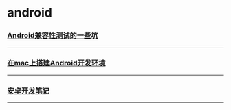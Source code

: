 android
=======

### [Android兼容性测试的一些坑](compatible-hole)

---

### [在mac上搭建Android开发环境](mac-install-android)

---

### [安卓开发笔记](note)

---
